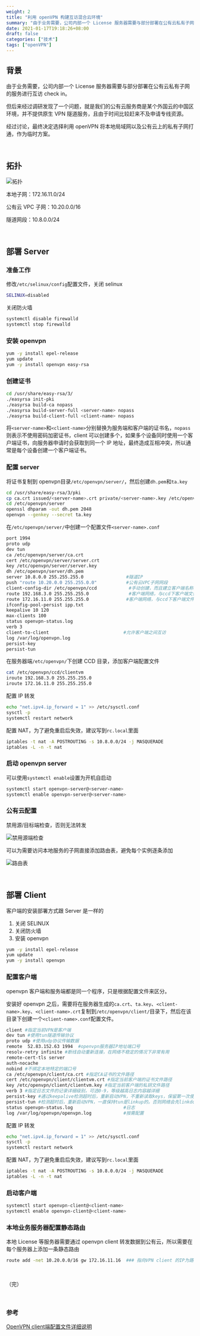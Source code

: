 ```yaml
---
weight: 2
title: "利用 openVPN 构建互访混合云环境"
summary: "由于业务需要，公司内部一个 License 服务器需要与部分部署在公有云私有子网的服务进行互访 check in"
date: 2021-01-17T19:18:26+08:00
draft: false
categories: ["技术"]
tags: ["openVPN"]
---
```


## 背景

由于业务需要，公司内部一个 License 服务器需要与部分部署在公有云私有子网的服务进行互访 check in。

但后来经过调研发现了一个问题，就是我们的公有云服务商是某个外国云的中国区环境，并不提供原生 VPN 隧道服务，且由于时间比较赶来不及申请专线资源。

经过讨论，最终决定选择利用 openVPN 将本地局域网以及公有云上的私有子网打通，作为临时方案。

&nbsp;

## 拓扑

![拓扑](https://wumanhoblogimg.obs.cn-south-1.myhuaweicloud.com/images/openvpn/openvpn.png)

本地子网：172.16.11.0/24

公有云 VPC 子网：10.20.0.0/16

隧道网段：10.8.0.0/24

&nbsp;

## 部署 Server

### 准备工作

修改`/etc/selinux/config`配置文件，关闭 selinux

```bash
SELINUX=disabled
```

关闭防火墙

```bash
systemctl disable firewalld
systemctl stop firewalld
```

### 安装 openvpn

```bash
yum -y install epel-release
yum update
yum -y install openvpn easy-rsa
```

### 创建证书

```bash
cd /usr/share/easy-rsa/3/
./easyrsa init-pki
./easyrsa build-ca nopass
./easyrsa build-server-full <server-name> nopass
./easyrsa build-client-full <client-name> nopass
```

将`<server-name>`和`<client-name>`分别替换为服务端和客户端的证书名，`nopass`则表示不使用密码加密证书，client 可以创建多个，如果多个设备同时使用一个客户端证书，向服务器申请时会获取到同一个 IP 地址，最终造成互相冲突，所以通常是每个设备创建一个客户端证书。

### 配置 server

将证书复制到 openvpn目录`/etc/openvpn/server/`，然后创建`dh.pem`和`ta.key`

```bash
cd /usr/share/easy-rsa/3/pki
cp ca.crt issued/<server-name>.crt private/<server-name>.key /etc/openvpn/server/
cd /etc/openvpn/server
openssl dhparam -out dh.pem 2048
openvpn --genkey --secret ta.key
```

在`/etc/openvpn/server/`中创建一个配置文件`<server-name>.conf`

```bash
port 1994
proto udp                                    
dev tun
ca /etc/openvpn/server/ca.crt
cert /etc/openvpn/server/server.crt
key /etc/openvpn/server/server.key
dh /etc/openvpn/server/dh.pem
server 10.8.0.0 255.255.255.0                #隧道IP
push "route 10.20.0.0 255.255.0.0"           #公有云VPC子网网段
client-config-dir /etc/openvpn/ccd            #手动创建，而且建立客户端名称文件
route 192.168.3.0 255.255.255.0               #客户端网络，与ccd下客户端文件对应
route 172.16.11.0 255.255.255.0              #客户端网络，与ccd下客户端文件对应
ifconfig-pool-persist ipp.txt
keepalive 10 120
max-clients 100
status openvpn-status.log
verb 3
client-to-client                            #允许客户端之间互访
log /var/log/openvpn.log
persist-key
persist-tun
```

在服务器端`/etc/openvpn/`下创建 CCD 目录，添加客户端配置文件

```bash
cat /etc/openvpn/ccd/clientvm
iroute 192.168.3.0 255.255.255.0
iroute 172.16.11.0 255.255.255.0
```

配置 IP 转发

```bash
echo "net.ipv4.ip_forward = 1" >> /etc/sysctl.conf
sysctl -p
systemctl restart network
```

配置 NAT，为了避免重启后失效，建议写到`rc.local`里面

```bash
iptables -t nat -A POSTROUTING -s 10.8.0.0/24 -j MASQUERADE
iptables -L -n -t nat
```

### 启动 openvpn server

可以使用`systemctl enable`设置为开机自启动

```bash
systemctl start openvpn-server@<server-name>
systemctl enable openvpn-server@<server-name>
```

### 公有云配置

禁用源/目标端检查，否则无法转发

![禁用源端检查](https://wumanhoblogimg.obs.cn-south-1.myhuaweicloud.com/images/openvpn/yuanduanjiancha.png)

可以为需要访问本地服务的子网直接添加路由表，避免每个实例逐条添加

![路由表](https://wumanhoblogimg.obs.cn-south-1.myhuaweicloud.com/images/openvpn/routingtable.png)

&nbsp;

## 部署 Client

客户端的安装部署方式跟 Server 是一样的

1. 关闭 SELINUX
2. 关闭防火墙
3. 安装 openvpn

```bash
yum -y install epel-release
yum update
yum -y install openvpn
```

### 配置客户端

openvpn 客户端和服务端都是同一个程序，只是根据配置文件来区分。

安装好 openvpn 之后，需要将在服务器生成的`ca.crt`、`ta.key`、`<client-name>.key`、`<client-name>.crt`复制到`/etc/openvpn/client/`目录下，然后在该目录下创建一个`<client-name>.conf`配置文件。

```bash
client #指定当前VPN是客户端
dev tun #使用tun隧道传输协议
proto udp #使用udp协议传输数据
remote  52.83.152.63 1994  #openvpn服务器IP地址端口号
resolv-retry infinite #断线自动重新连接，在网络不稳定的情况下非常有用
remote-cert-tls server
auth-nocache 
nobind #不绑定本地特定的端口号
ca /etc/openvpn/client/ca.crt #指定CA证书的文件路径
cert /etc/openvpn/client/clientvm.crt #指定当前客户端的证书文件路径
key /etc/openvpn/client/clientvm.key #指定当前客户端的私钥文件路径
verb 3 #指定日志文件的记录详细级别，可选0-9，等级越高日志内容越详细
persist-key #通过keepalive检测超时后，重新启动VPN，不重新读取keys，保留第一次使用的keys
persist-tun #检测超时后，重新启动VPN，一直保持tun是linkup的。否则网络会先linkdown然后再linkup
status openvpn-status.log    				#日志
log /var/log/openvpn/openvpn.log 			#按需配置
```

配置 IP 转发

```bash
echo "net.ipv4.ip_forward = 1" >> /etc/sysctl.conf
sysctl -p
systemctl restart network
```

配置 NAT，为了避免重启后失效，建议写到`rc.local`里面

```bash
iptables -t nat -A POSTROUTING -s 10.8.0.0/24 -j MASQUERADE
iptables -L -n -t nat
```

### 启动客户端

```bash
systemctl start openvpn-client@<client-name>
systemctl enable openvpn-client@<client-name>
```

### 本地业务服务器配置静态路由

本地 License 等服务器需要通过 openvpn client 转发数据到公有云，所以需要在每个服务器上添加一条静态路由

```bash
route add -net 10.20.0.0/16 gw 172.16.11.16  ### 指向VPN client 的IP为路由
```

&nbsp;

（完）

&nbsp;

### 参考

[OpenVPN client端配置文件详细说明](https://www.xiexianbin.cn/linux/vpn/2016-10-28-openvpn-client-config/index.html)



